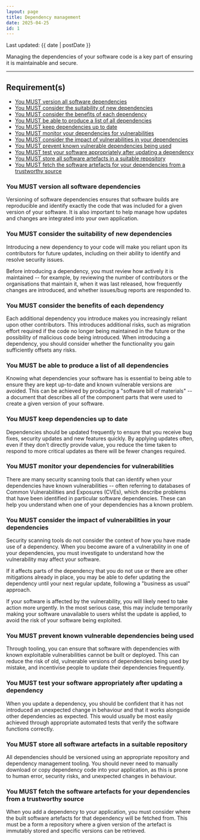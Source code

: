 ```yaml
---
layout: page
title: Dependency management
date: 2025-04-25
id: 1
---
```


<p class="govuk-body-s">
Last updated: {{ date | postDate }}
</p>

<p class="govuk-body-l">
Managing the dependencies of your software code is a key part of ensuring it is maintainable and secure.
</p>

<hr class="govuk-section-break--l govuk-section-break--visible">

## Requirement(s)
- [You MUST version all software dependencies](#you-must-version-all-software-dependencies)
- [You MUST consider the suitability of new dependencies](#you-must-consider-the-suitability-of-new-dependencies)
- [You MUST consider the benefits of each dependency](#you-must-consider-the-benefits-of-each-dependency)
- [You MUST be able to produce a list of all dependencies](#you-must-be-able-to-produce-a-list-of-all-dependencies)
- [You MUST keep dependencies up to date](#you-must-keep-dependencies-up-to-date)
- [You MUST monitor your dependencies for vulnerabilities](#you-must-monitor-your-dependencies-for-vulnerabilities)
- [You MUST consider the impact of vulnerabilities in your dependencies](#you-must-consider-the-impact-of-vulnerabilities-in-your-dependencies)
- [You MUST prevent known vulnerable dependencies being used](#you-must-prevent-known-vulnerable-dependencies-being-used)
- [You MUST test your software appropriately after updating a dependency](#you-must-test-your-software-appropriately-after-updating-a-dependency)
- [You MUST store all software artefacts in a suitable repository](#you-must-store-all-software-artefacts-in-a-suitable-repository)
- [You MUST fetch the software artefacts for your dependencies from a trustworthy source](#you-must-fetch-the-software-artefacts-for-your-dependencies-from-a-trustworthy-source)

### You MUST version all software dependencies

Versioning of software dependencies ensures that software builds are reproducible and identify exactly the code that was included for a given version of your software. It is also important to help manage how updates and changes are integrated into your own application.

### You MUST consider the suitability of new dependencies

Introducing a new dependency to your code will make you reliant upon its contributors for future updates, including on their ability to identify and resolve security issues.

Before introducing a dependency, you must review how actively it is maintained -- for example, by reviewing the number of contributors or the organisations that maintain it, when it was last released, how frequently changes are introduced, and whether issues/bug reports are responded to.

### You MUST consider the benefits of each dependency

Each additional dependency you introduce makes you increasingly reliant upon other contributors. This introduces additional risks, such as migration effort required if the code no longer being maintained in the future or the possibility of malicious code being introduced. When introducing a dependency, you should consider whether the functionality you gain sufficiently offsets any risks.

### You MUST be able to produce a list of all dependencies

Knowing what dependencies your software has is essential to being able to ensure they are kept up-to-date and known vulnerable versions are avoided. This can be achieved by producing a "software bill of materials" -- a document that describes all of the component parts that were used to create a given version of your software.

### You MUST keep dependencies up to date

Dependencies should be updated frequently to ensure that you receive bug fixes, security updates and new features quickly. By applying updates often, even if they don't directly provide value, you reduce the time taken to respond to more critical updates as there will be fewer changes required.

### You MUST monitor your dependencies for vulnerabilities

There are many security scanning tools that can identify when your dependencies have known vulnerabilities -- often referring to databases of Common Vulnerabilities and Exposures (CVEs), which describe problems that have been identified in particular software dependencies. These can help you understand when one of your dependencies has a known problem.

### You MUST consider the impact of vulnerabilities in your dependencies

Security scanning tools do not consider the context of how you have made use of a dependency. When you become aware of a vulnerability in one of your dependencies, you must investigate to understand how the vulnerability may affect your software.

If it affects parts of the dependency that you do not use or there are other mitigations already in place, you may be able to defer updating the dependency until your next regular update, following a "business as usual" approach.

If your software is affected by the vulnerability, you will likely need to take action more urgently. In the most serious case, this may include temporarily making your software unavailable to users whilst the update is applied, to avoid the risk of your software being exploited.

### You MUST prevent known vulnerable dependencies being used

Through tooling, you can ensure that software with dependencies with known exploitable vulnerabilities cannot be built or deployed. This can reduce the risk of old, vulnerable versions of dependencies being used by mistake, and incentivise people to update their dependencies frequently.

### You MUST test your software appropriately after updating a dependency

When you update a dependency, you should be confident that it has not introduced an unexpected change in behaviour and that it works alongside other dependencies as expected. This would usually be most easily achieved through appropriate automated tests that verify the software functions correctly.

### You MUST store all software artefacts in a suitable repository

All dependencies should be versioned using an appropriate repository and dependency management tooling. You should never need to manually download or copy dependency code into your application, as this is prone to human error, security risks, and unexpected changes in behaviour.

### You MUST fetch the software artefacts for your dependencies from a trustworthy source

When you add a dependency to your application, you must consider where the built software artefacts for that dependency will be fetched from. This must be a form a repository where a given version of the artefact is immutably stored and specific versions can be retrieved.
